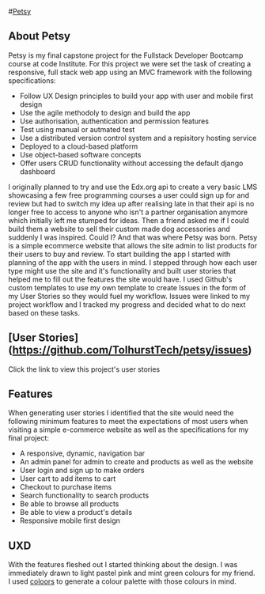 #[Petsy](https://pet-emporium-f2ff81a3d126.herokuapp.com/)

## About Petsy
Petsy is my final capstone project for the Fullstack Developer Bootcamp course at code Institute. For this project we were set the task of creating a responsive, full stack web app using an MVC framework with the following specifications:
- Follow UX Design principles to build your app with user and mobile first design
- Use the agile methodoly to design and build the app
- Use authorisation, authentication and permission features
- Test using manual or autmated test
- Use a distributed version control system and a repisitory hosting service
- Deployed to a cloud-based platform
- Use object-based software concepts
- Offer users CRUD functionality without accessing the default django dashboard

I originally planned to try and use the Edx.org api to create a very basic LMS showcasing a few free programming courses a user could sign up for and review but had to switch my idea up after realising late in that their api is no longer free to access to anyone who isn't a partner organisation anymore which initially left me stumped for ideas. Then a friend asked me if I could build them a website to sell their custom made dog accessories and suddenly I was inspired. Could I? And that was where Petsy was born. Petsy is a simple ecommerce website that allows the site admin to list products for their users to buy and review. To start building the app I started with planning of the app with the users in mind. I stepped through how each user type might use the site and it's functionality and built user stories that helped me to fill out the features the site would have. I used Github's custom templates to use my own template to create Issues in the form of my User Stories so they would fuel my workflow. Issues were linked to my project workflow and I tracked my progress and decided what to do next based on these tasks.

## [User Stories] (https://github.com/TolhurstTech/petsy/issues)
Click the link to view this project's user stories

## Features
When generating user stories I identified that the site would need the following minimum features to meet the expectations of most users when visiting a simple e-commerce website as well as the specifications for my final project:
- A responsive, dynamic, navigation bar
- An admin panel for admin to create and products as well as the website
- User login and sign up to make orders
- User cart to add items to cart
- Checkout to purchase items
- Search functionality to search products
- Be able to browse all products
- Be able to view a product's details
- Responsive mobile first design

## UXD
With the features fleshed out I started thinking about the design. I was immediately drawn to light pastel pink and mint green colours for my friend. I used [coloors](https://coolors.co/) to generate a colour palette with those colours in mind. 

